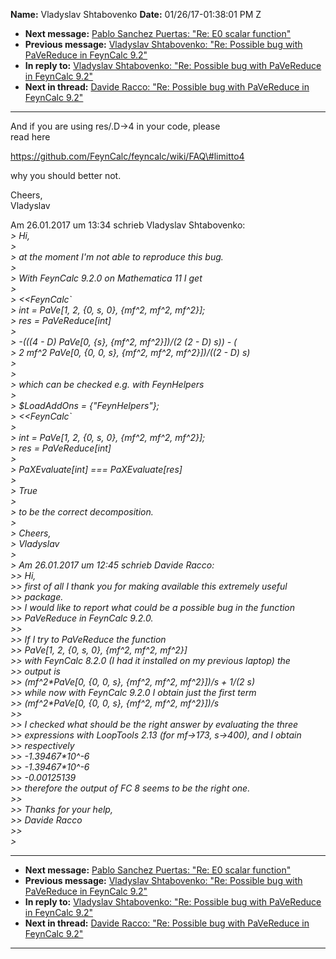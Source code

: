 **Name:** Vladyslav Shtabovenko
**Date:** 01/26/17-01:38:01 PM Z

  - **Next message:** [Pablo Sanchez Puertas: "Re: E0 scalar
    function"](1200.html)
  - **Previous message:** [Vladyslav Shtabovenko: "Re: Possible bug with
    PaVeReduce in FeynCalc 9.2"](1198.html)
  - **In reply to:** [Vladyslav Shtabovenko: "Re: Possible bug with
    PaVeReduce in FeynCalc 9.2"](1198.html)
  - **Next in thread:** [Davide Racco: "Re: Possible bug with PaVeReduce
    in FeynCalc 9.2"](1201.html)

-----

And if you are using res/.D-\>4 in your code, please  
read here  

https://github.com/FeynCalc/feyncalc/wiki/FAQ\#limitto4  

why you should better not.  

Cheers,  
Vladyslav  

Am 26.01.2017 um 13:34 schrieb Vladyslav Shtabovenko:  
*\> Hi,*  
*\>*  
*\> at the moment I'm not able to reproduce this bug.*  
*\>*  
*\> With FeynCalc 9.2.0 on Mathematica 11 I get*  
*\>*  
*\> <<FeynCalc\`*  
*\> int = PaVe[1, 2, {0, s, 0}, {mf^2, mf^2, mf^2}];*  
*\> res = PaVeReduce[int]*  
*\>*  
*\> -(((4 - D) PaVe[0, {s}, {mf^2, mf^2}])/(2 (2 - D) s)) - (*  
*\> 2 mf^2 PaVe[0, {0, 0, s}, {mf^2, mf^2, mf^2}])/((2 - D)
s)*  
*\>*  
*\>*  
*\> which can be checked e.g. with FeynHelpers*  
*\>*  
*\> $LoadAddOns = {"FeynHelpers"};*  
*\> <<FeynCalc\`*  
*\>*  
*\> int = PaVe[1, 2, {0, s, 0}, {mf^2, mf^2, mf^2}];*  
*\> res = PaVeReduce[int]*  
*\>*  
*\> PaXEvaluate[int] === PaXEvaluate[res]*  
*\>*  
*\> True*  
*\>*  
*\> to be the correct decomposition.*  
*\>*  
*\> Cheers,*  
*\> Vladyslav*  
*\>*  
*\> Am 26.01.2017 um 12:45 schrieb Davide Racco:*  
*\>\> Hi,*  
*\>\> first of all I thank you for making available this extremely
useful*  
*\>\> package.*  
*\>\> I would like to report what could be a possible bug in the
function*  
*\>\> PaVeReduce in FeynCalc 9.2.0.*  
*\>\>*  
*\>\> If I try to PaVeReduce the function*  
*\>\> PaVe[1, 2, {0, s, 0}, {mf^2, mf^2, mf^2}]*  
*\>\> with FeynCalc 8.2.0 (I had it installed on my previous laptop)
the*  
*\>\> output is*  
*\>\> (mf^2\*PaVe[0, {0, 0, s}, {mf^2, mf^2, mf^2}])/s + 1/(2
s)*  
*\>\> while now with FeynCalc 9.2.0 I obtain just the first term*  
*\>\> (mf^2\*PaVe[0, {0, 0, s}, {mf^2, mf^2, mf^2}])/s*  
*\>\>*  
*\>\> I checked what should be the right answer by evaluating the
three*  
*\>\> expressions with LoopTools 2.13 (for mf-\>173, s-\>400), and I
obtain*  
*\>\> respectively*  
*\>\> -1.39467\*10^-6*  
*\>\> -1.39467\*10^-6*  
*\>\> -0.00125139*  
*\>\> therefore the output of FC 8 seems to be the right one.*  
*\>\>*  
*\>\> Thanks for your help,*  
*\>\> Davide Racco*  
*\>\>*  
*\>*  

-----

  - **Next message:** [Pablo Sanchez Puertas: "Re: E0 scalar
    function"](1200.html)
  - **Previous message:** [Vladyslav Shtabovenko: "Re: Possible bug with
    PaVeReduce in FeynCalc 9.2"](1198.html)
  - **In reply to:** [Vladyslav Shtabovenko: "Re: Possible bug with
    PaVeReduce in FeynCalc 9.2"](1198.html)
  - **Next in thread:** [Davide Racco: "Re: Possible bug with PaVeReduce
    in FeynCalc 9.2"](1201.html)

-----

